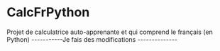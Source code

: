 ﻿# CalcFrPython
Projet de calculatrice auto-apprenante et qui comprend le français (en Python)
-----------Je fais des modifications --------------
